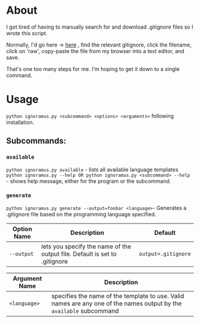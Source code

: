 # About
I got tired of having to manually search for and download .gitignore files so I wrote this script.

Normally, I'd go here -> [here](https://github.com/github/gitignore) , find the relevant gitignore, click the filename, click on 'raw', copy-paste the file from my browser into a text editor, and save.

That's one too many steps for me. I'm hoping to get it down to a single command.

# Usage
`python ignoramus.py <subcommand> <options> <arguments>` following installation.

## Subcommands:
### `available`
`python ignoramus.py available` - lists all available language templates
`python ignoramus.py --help OR python ignoramus.py <subcommand> --help` - shows help message, either for the program or the subcommand.

### `generate`
`python ignoramus.py generate --output=foobar <language>`- Generates a .gitignore file based on the programming language specified.

| Option Name | Description | Default | 
|---|---|---|
| `--output` | lets you specify the name of the output file. Default is set to .gitignore | `output=.gitignore`

| Argument Name | Description | 
|---|---|
| `<language>` | specifies the name of the template to use. Valid names are any one of the names output by the `available` subcommand |
